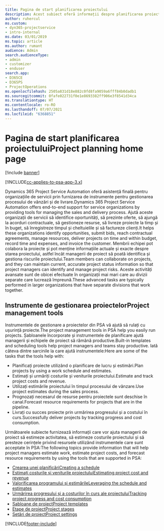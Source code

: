 ```yaml
---
title: Pagina de start planificarea proiectului
description: Acest subiect oferă informații despre planificarea proiectului.
author: ruhercul
ms.custom:
- dyn365-projectservice
- intro-internal
ms.date: 03/01/2019
ms.topic: article
ms.author: rumant
audience: Admin
search.audienceType:
- admin
- customizer
- enduser
search.app:
- D365CE
- D365PS
- ProjectOperations
ms.openlocfilehash: 2505a831d18e882c0fd8fa9059a6fff84b0dadb1
ms.sourcegitcommit: 0fafe022731f0e1e8693382ff906e3f8541d34ca
ms.translationtype: HT
ms.contentlocale: ro-RO
ms.lasthandoff: 07/07/2021
ms.locfileid: "6368851"
---
```

# <a name="project-planning-home-page"></a><span data-ttu-id="5909f-103">Pagina de start planificarea proiectului</span><span class="sxs-lookup"><span data-stu-id="5909f-103">Project planning home page</span></span>

[!include [banner](../includes/psa-now-project-operations.md)]

[!INCLUDE[cc-applies-to-psa-app-3.x](../includes/cc-applies-to-psa-app-3x.md)]

<span data-ttu-id="5909f-104">Dynamics 365 Project Service Automation oferă asistență finală pentru organizațiile de servicii prin furnizarea de instrumente pentru gestionarea procesului de vânzări și de livrare.</span><span class="sxs-lookup"><span data-stu-id="5909f-104">Dynamics 365 Project Service Automation offers end-to-end support for service organizations by providing tools for managing the sales and delivery process.</span></span> <span data-ttu-id="5909f-105">Ajută aceste organizații de servicii să identifice oportunități, să prezinte oferte, să ajungă la acorduri contractuale, să gestioneze resurse, să livreze proiecte la timp și în buget, să înregistreze timpul și cheltuielile și să factureze clienți.</span><span class="sxs-lookup"><span data-stu-id="5909f-105">It helps these organizations identify opportunities, submit bids, reach contractual agreements, manage resources, deliver projects on time and within budget, record time and expenses, and invoice the customer.</span></span> <span data-ttu-id="5909f-106">Membrii echipei pot colabora la proiecte și pot menține informațiile actuale și exacte despre starea proiectului, astfel încât managerii de proiect să poată identifica și gestiona riscurile proiectului.</span><span class="sxs-lookup"><span data-stu-id="5909f-106">Team members can collaborate on projects, and they can maintain current, accurate project status information so that project managers can identify and manage project risks.</span></span> <span data-ttu-id="5909f-107">Aceste activități avansate sunt de obicei efectuate în organizații mai mari care au divizii separate care lucrează împreună.</span><span class="sxs-lookup"><span data-stu-id="5909f-107">These advanced tasks are typically performed in larger organizations that have separate divisions that work together.</span></span>

## <a name="project-management-tools"></a><span data-ttu-id="5909f-108">Instrumente de gestionarea proiectelor</span><span class="sxs-lookup"><span data-stu-id="5909f-108">Project management tools</span></span>

<span data-ttu-id="5909f-109">Instrumentele de gestionare a proiectelor din PSA vă ajută să rulați cu ușurință proiecte.</span><span class="sxs-lookup"><span data-stu-id="5909f-109">The project management tools in PSA help you easily run projects.</span></span> <span data-ttu-id="5909f-110">Șabloanele încorporate și instrumentele de planificare ajută managerii și echipele de proiect să rămână productive.</span><span class="sxs-lookup"><span data-stu-id="5909f-110">Built-in templates and scheduling tools help project managers and teams stay productive.</span></span> <span data-ttu-id="5909f-111">Iată câteva dintre sarcinile la care ajută instrumentele:</span><span class="sxs-lookup"><span data-stu-id="5909f-111">Here are some of the tasks that the tools help with:</span></span>

- <span data-ttu-id="5909f-112">Planificați proiecte utilizând o planificare de lucru și estimări.</span><span class="sxs-lookup"><span data-stu-id="5909f-112">Plan projects by using a work schedule and estimates.</span></span>
- <span data-ttu-id="5909f-113">Estimați și urmăriți costurile și veniturile proiectului.</span><span class="sxs-lookup"><span data-stu-id="5909f-113">Estimate and track project costs and revenue.</span></span>
- <span data-ttu-id="5909f-114">Utilizați estimările proiectului în timpul procesului de vânzare.</span><span class="sxs-lookup"><span data-stu-id="5909f-114">Use project estimates during the sales process.</span></span>
- <span data-ttu-id="5909f-115">Prognozați necesarul de resurse pentru proiectele sunt deschise în canal.</span><span class="sxs-lookup"><span data-stu-id="5909f-115">Forecast resource requirements for projects that are in the pipeline.</span></span>
- <span data-ttu-id="5909f-116">Livrați cu succes proiecte prin urmărirea progresului și a costului în curs.</span><span class="sxs-lookup"><span data-stu-id="5909f-116">Successfully deliver projects by tracking progress and cost consumption.</span></span>

<span data-ttu-id="5909f-117">Următoarele subiecte furnizează informații care vor ajuta managerii de proiect să estimeze activitatea, să estimeze costurile proiectului și să presteze cerințele privind resursele utilizând instrumentele care sunt acceptate în PSA:</span><span class="sxs-lookup"><span data-stu-id="5909f-117">The following topics provide information that will help project managers estimate work, estimate project costs, and forecast resource requirements by using the tools that are supported in PSA:</span></span>

- [<span data-ttu-id="5909f-118">Crearea unei planificări</span><span class="sxs-lookup"><span data-stu-id="5909f-118">Creating a schedule</span></span>](project-creating.md)
- [<span data-ttu-id="5909f-119">Estimați costurile și veniturile proiectului</span><span class="sxs-lookup"><span data-stu-id="5909f-119">Estimating project cost and revenue</span></span>](project-estimating.md)
- [<span data-ttu-id="5909f-120">Valorificarea programului și estimările</span><span class="sxs-lookup"><span data-stu-id="5909f-120">Leveraging the schedule and estimates</span></span>](project-leveraging.md)
- [<span data-ttu-id="5909f-121">Urmărirea progresului și a costurilor în curs ale proiectului</span><span class="sxs-lookup"><span data-stu-id="5909f-121">Tracking project progress and cost consumption</span></span>](project-tracking.md)
- [<span data-ttu-id="5909f-122">Șabloane de proiect</span><span class="sxs-lookup"><span data-stu-id="5909f-122">Project templates</span></span>](project-templates.md)
- [<span data-ttu-id="5909f-123">Etape de proiect</span><span class="sxs-lookup"><span data-stu-id="5909f-123">Project stages</span></span>](project-stages.md)
- [<span data-ttu-id="5909f-124">Setări de proiect</span><span class="sxs-lookup"><span data-stu-id="5909f-124">Project settings</span></span>](project-settings.md)


[!INCLUDE[footer-include](../includes/footer-banner.md)]